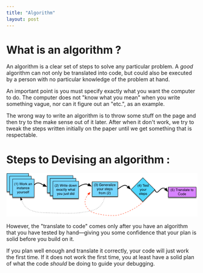 ```yaml
---
title: "Algorithm"
layout: post
---
```

# What is an algorithm ?

An algorithm is a clear set of steps to solve any particular problem. A _good_ algorithm can not only be translated into code, but could also be executed by a person with no particular knowledge of the problem at hand. 

An important point is you must specify exactly what you want the computer to do. The computer does not "know what you mean" when you write something vague, nor can it figure out an "etc.", as an example.

The wrong way to write an algorithm is to throw some stuff on the page and then try to the make sense out of it later. After when it don't work, we try to tweak the steps written initially on the paper until we get something that is respectable.  

# Steps to Devising an algorithm : 

![Devasing an algorithm](../assets/images/Devising%20an%20algorithm.png)

However, the "translate to code" comes only after you have an algorithm that you have tested by hand—giving you some confidence that your plan is solid before you build on it.

If you plan well enough and translate it correctly, your code will just work the first time. If it does not work the first time, you at least have a solid plan of what the code _should_ be doing to guide your debugging.